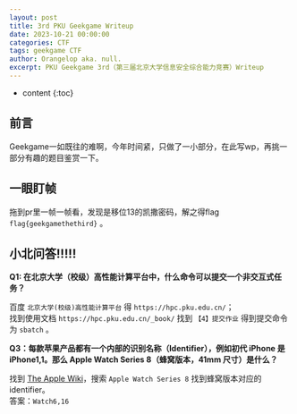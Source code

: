 ```yaml
---
layout: post
title: 3rd PKU Geekgame Writeup
date: 2023-10-21 00:00:00
categories: CTF
tags: geekgame CTF
author: Orangelop aka. null.
excerpt: PKU Geekgame 3rd（第三届北京大学信息安全综合能力竞赛）Writeup
---
```


* content
{:toc}

## 前言

Geekgame一如既往的难啊，今年时间紧，只做了一小部分，在此写wp，再挑一部分有趣的题目鉴赏一下。

## 一眼盯帧

拖到pr里一帧一帧看，发现是移位13的凯撒密码，解之得flag `flag{geekgamethethird}` 。  

## 小北问答!!!!!

**Q1: 在北京大学（校级）高性能计算平台中，什么命令可以提交一个非交互式任务？**

百度 `北京大学(校级)高性能计算平台` 得 `https://hpc.pku.edu.cn/`；  
找到使用文档 `https://hpc.pku.edu.cn/_book/` 找到 `【4】提交作业` 得到提交命令为 `sbatch` 。  

**Q3：每款苹果产品都有一个内部的识别名称（Identifier），例如初代 iPhone 是 iPhone1,1。那么 Apple Watch Series 8（蜂窝版本，41mm 尺寸）是什么？**

找到 [The Apple Wiki](https://theapplewiki.com/wiki/Main_Page)，搜索 `Apple Watch Series 8` 找到蜂窝版本对应的identifier。  
答案：`Watch6,16`  

